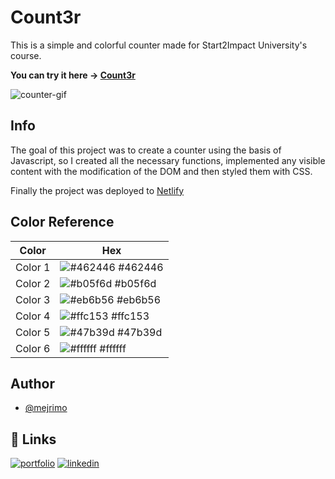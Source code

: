 # Count3r

This is a simple and colorful counter made for Start2Impact University's course.

**You can try it here -> [Count3r](https://count3r.netlify.app/)**

![counter-gif](https://user-images.githubusercontent.com/110642673/201925298-4ca3231e-ad1e-4e12-ae4a-41124713f7cc.gif)

## Info

The goal of this project was to create a counter using the basis of Javascript, so I created all the necessary functions, implemented any visible content with the modification of the DOM and then styled them with CSS.

Finally the project was deployed to [Netlify](https://www.netlify.com/)

## Color Reference

| Color   | Hex                                                                  |
| ------- | -------------------------------------------------------------------- |
| Color 1 | ![#462446](https://via.placeholder.com/10/462446/462446.png) #462446 |
| Color 2 | ![#b05f6d](https://via.placeholder.com/10/b05f6d/b05f6d.png) #b05f6d |
| Color 3 | ![#eb6b56](https://via.placeholder.com/10/eb6b56/eb6b56.png) #eb6b56 |
| Color 4 | ![#ffc153](https://via.placeholder.com/10/ffc153/ffc153.png) #ffc153 |
| Color 5 | ![#47b39d](https://via.placeholder.com/10/47b39d/47b39d.png) #47b39d |
| Color 6 | ![#ffffff](https://via.placeholder.com/10/ffffff/ffffff.png) #ffffff |

## Author

- [@mejrimo](https://github.com/mejrimo)

## 🔗 Links

[![portfolio](https://img.shields.io/badge/my_portfolio-000?style=for-the-badge&logo=ko-fi&logoColor=white)](https://mejrimo.github.io/)
[![linkedin](https://img.shields.io/badge/linkedin-0A66C2?style=for-the-badge&logo=linkedin&logoColor=white)](www.linkedin.com/in/mohamed-mejri-925157234)
